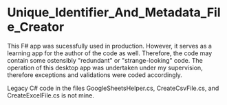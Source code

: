 # Unique_Identifier_And_Metadata_File_Creator

This F# app was sucessfully used in production. However, it serves as a learning app for the author of the code as well. Therefore, the code may contain some ostensibly "redundant" or "strange-looking" code. The operation of this desktop app was undertaken under my supervision, therefore exceptions and validations were coded accordingly.

Legacy C# code in the files GoogleSheetsHelper.cs, CreateCsvFile.cs, and CreateExcelFile.cs is not mine.
